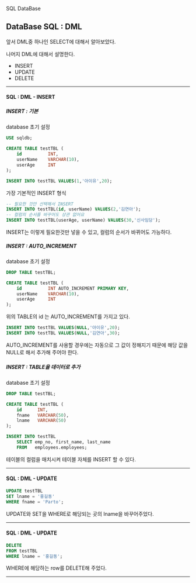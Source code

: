 SQL DataBase

## DataBase SQL : DML

앞서 DML중 하나인 SELECT에 대해서 알아보았다.

나머지 DML에 대해서 설명한다.

- INSERT
- UPDATE
- DELETE

---



#### SQL : DML - INSERT



##### INSERT : 기본

database 초기 설정

```sql
USE sqldb;

CREATE TABLE testTBL (
    id 			INT,
    userName 	VARCHAR(10),
    userAge 	INT
);
```

```sql
INSERT INTO testTBL VALUES(1,'아이유',20);
```

가장 기본적인 INSERT 형식

```SQL
-- 필요한 것만 선택해서 INSERT
INSERT INTO testTBL(id, userName) VALUES(2,'김연아');
-- 컬럼의 순서를 바꾸어도 상관 없어요
INSERT INTO testTBL(userAge, userName) VALUES(30,'신사임당');
```

INSERT는 이렇게 필요한것만 넣을 수 있고, 컬럼의 순서가 바뀌어도 가능하다.



##### INSERT : AUTO_INCREMENT

database 초기 설정

```sql
DROP TABLE testTBL;

CREATE TABLE testTBL (
    id 			INT AUTO_INCREMENT PRIMARY KEY,
    userName 	VARCHAR(10),
    userAge 	INT
);
```

위의 TABLE의 id 는 AUTO_INCREMENT를 가지고 있다.

```SQL
INSERT INTO testTBL VALUES(NULL,'아이유',20);
INSERT INTO testTBL VALUES(NULL,'김연아',30);
```

AUTO_INCREMENT를 사용할 경우에는 자동으로 그 값이 정해지기 때문에 해당 값을 NULL로 해서 추가해 주어야 한다.



##### INSERT : TABLE을 데이터로 추가

database 초기 설정

```sql
DROP TABLE testTBL;

CREATE TABLE testTBL (
    id		INT,
    fname	VARCHAR(50),
    lname	VARCHAR(50)
);
```

```SQL
INSERT INTO testTBL
	SELECT emp_no, first_name, last_name
    FROM   employees.employees;
```

테이블의 컬럼을 매치시켜 테이블 자체를 INSERT 할 수 있다. 



---



#### SQL : DML - UPDATE



```SQL
UPDATE testTBL 
SET lname = '홍길동'
WHERE fname = 'Parto';
```

UPDATE와 SET을 WHERE로 해당되는 곳의 lname을 바꾸어주었다.



---



#### SQL : DML - UPDATE



```SQL
DELETE
FROM testTBL
WHERE lname = '홍길동';
```

WHERE에 해당하는 row를  DELETE해 주었다.



---

